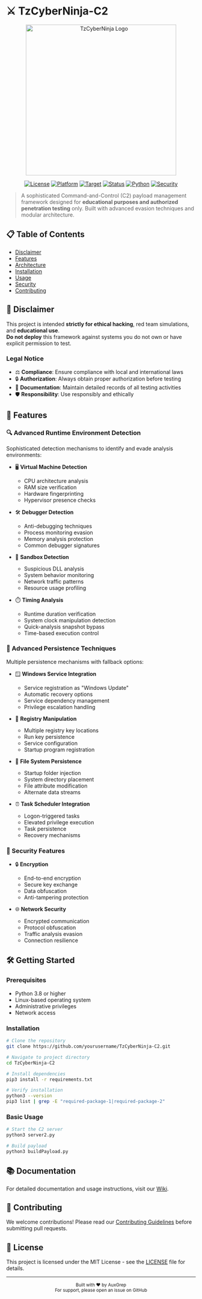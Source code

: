 # ⚔️ TzCyberNinja-C2

<div align="center">
  <img src="https://github.com/user-attachments/assets/2c9d0c9a-5bb6-4bbc-b3d6-3bd3a0d2afb2" alt="TzCyberNinja Logo" width="400"/>
  
  [![License](https://img.shields.io/badge/license-MIT-blue.svg)](LICENSE)
  [![Platform](https://img.shields.io/badge/platform-Linux-lightgrey)](https://www.linux.org)
  [![Target](https://img.shields.io/badge/target-Windows-lightgrey)](https://www.microsoft.com/windows)
  [![Status](https://img.shields.io/badge/status-Active-brightgreen)](https://github.com/AuxGrep/TzCyberNinja-C2)
  [![Python](https://img.shields.io/badge/Python-3.8%2B-blue)](https://www.python.org)
  [![Security](https://img.shields.io/badge/Security-Advanced-red)](SECURITY.md)
</div>

> A sophisticated Command-and-Control (C2) payload management framework designed for **educational purposes and authorized penetration testing** only. Built with advanced evasion techniques and modular architecture.

## 📋 Table of Contents
- [Disclaimer](#-disclaimer)
- [Features](#-features)
- [Architecture](#-architecture)
- [Installation](#-installation)
- [Usage](#-usage)
- [Security](#-security)
- [Contributing](#-contributing)

## 🚨 Disclaimer

This project is intended **strictly for ethical hacking**, red team simulations, and **educational use**.  
**Do not deploy** this framework against systems you do not own or have explicit permission to test.

### Legal Notice
- ⚖️ **Compliance**: Ensure compliance with local and international laws
- 🔒 **Authorization**: Always obtain proper authorization before testing
- 📝 **Documentation**: Maintain detailed records of all testing activities
- 🛡️ **Responsibility**: Use responsibly and ethically

## 🎯 Features

### 🔍 Advanced Runtime Environment Detection

Sophisticated detection mechanisms to identify and evade analysis environments:

- 🖥️ **Virtual Machine Detection**
  - CPU architecture analysis
  - RAM size verification
  - Hardware fingerprinting
  - Hypervisor presence checks

- 🛠️ **Debugger Detection**
  - Anti-debugging techniques
  - Process monitoring evasion
  - Memory analysis protection
  - Common debugger signatures

- 🧬 **Sandbox Detection**
  - Suspicious DLL analysis
  - System behavior monitoring
  - Network traffic patterns
  - Resource usage profiling

- ⏱️ **Timing Analysis**
  - Runtime duration verification
  - System clock manipulation detection
  - Quick-analysis snapshot bypass
  - Time-based execution control

### 🧬 Advanced Persistence Techniques

Multiple persistence mechanisms with fallback options:

- 🪟 **Windows Service Integration**
  - Service registration as "Windows Update"
  - Automatic recovery options
  - Service dependency management
  - Privilege escalation handling

- 🧾 **Registry Manipulation**
  - Multiple registry key locations
  - Run key persistence
  - Service configuration
  - Startup program registration

- 📁 **File System Persistence**
  - Startup folder injection
  - System directory placement
  - File attribute modification
  - Alternate data streams

- ⏰ **Task Scheduler Integration**
  - Logon-triggered tasks
  - Elevated privilege execution
  - Task persistence
  - Recovery mechanisms

### 🔐 Security Features

- 🔒 **Encryption**
  - End-to-end encryption
  - Secure key exchange
  - Data obfuscation
  - Anti-tampering protection

- 🌐 **Network Security**
  - Encrypted communication
  - Protocol obfuscation
  - Traffic analysis evasion
  - Connection resilience

## 🛠️ Getting Started

### Prerequisites
- Python 3.8 or higher
- Linux-based operating system
- Administrative privileges
- Network access

### Installation
```bash
# Clone the repository
git clone https://github.com/yourusername/TzCyberNinja-C2.git

# Navigate to project directory
cd TzCyberNinja-C2

# Install dependencies
pip3 install -r requirements.txt

# Verify installation
python3 --version
pip3 list | grep -E "required-package-1|required-package-2"
```

### Basic Usage
```bash
# Start the C2 server
python3 server2.py

# Build payload
python3 buildPayload.py
```

## 📚 Documentation

For detailed documentation and usage instructions, visit our [Wiki](https://github.com/AuxGrep/TzCyberNinja-C2/wiki/TzCyberNinja%E2%80%90C2).

## 🤝 Contributing

We welcome contributions! Please read our [Contributing Guidelines](CONTRIBUTING.md) before submitting pull requests.

## 📄 License

This project is licensed under the MIT License - see the [LICENSE](LICENSE) file for details.

---

<div align="center">
  <sub>Built with ❤️ by AuxGrep</sub>
  <br>
  <sub>For support, please open an issue on GitHub</sub>
</div>



